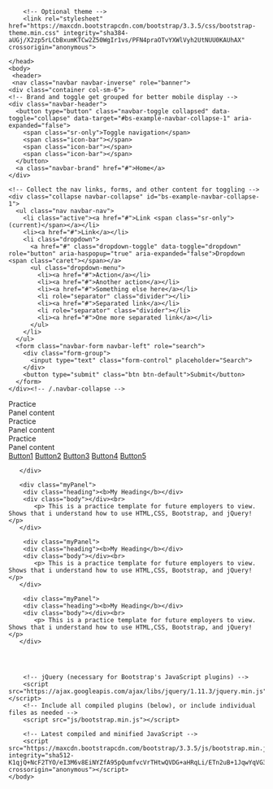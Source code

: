 <!doctype html>
<html>
    <head>
	    <title>Bootstrap Practice</title>
	    <link rel="stylesheet" href="bootstrap.css">
		<!-- Latest compiled and minified CSS -->
        <link rel="stylesheet" href="https://maxcdn.bootstrapcdn.com/bootstrap/3.3.5/css/bootstrap.min.css" integrity="sha512-dTfge/zgoMYpP7QbHy4gWMEGsbsdZeCXz7irItjcC3sPUFtf0kuFbDz/ixG7ArTxmDjLXDmezHubeNikyKGVyQ==" crossorigin="anonymous">

        <!-- Optional theme -->
        <link rel="stylesheet" href="https://maxcdn.bootstrapcdn.com/bootstrap/3.3.5/css/bootstrap-theme.min.css" integrity="sha384-aUGj/X2zp5rLCbBxumKTCw2Z50WgIr1vs/PFN4praOTvYXWlVyh2UtNUU0KAUhAX" crossorigin="anonymous">
		
	</head>	
	<body>
	 <header>
	 <nav class="navbar navbar-inverse" role="banner">
    <div class="container col-sm-6">
    <!-- Brand and toggle get grouped for better mobile display -->
    <div class="navbar-header">
      <button type="button" class="navbar-toggle collapsed" data-toggle="collapse" data-target="#bs-example-navbar-collapse-1" aria-expanded="false">
        <span class="sr-only">Toggle navigation</span>
        <span class="icon-bar"></span>
        <span class="icon-bar"></span>
        <span class="icon-bar"></span>
      </button>
      <a class="navbar-brand" href="#">Home</a>
    </div>

    <!-- Collect the nav links, forms, and other content for toggling -->
    <div class="collapse navbar-collapse" id="bs-example-navbar-collapse-1">
      <ul class="nav navbar-nav">
        <li class="active"><a href="#">Link <span class="sr-only">(current)</span></a></li>
        <li><a href="#">Link</a></li>
        <li class="dropdown">
          <a href="#" class="dropdown-toggle" data-toggle="dropdown" role="button" aria-haspopup="true" aria-expanded="false">Dropdown <span class="caret"></span></a>
          <ul class="dropdown-menu">
            <li><a href="#">Action</a></li>
            <li><a href="#">Another action</a></li>
            <li><a href="#">Something else here</a></li>
            <li role="separator" class="divider"></li>
            <li><a href="#">Separated link</a></li>
            <li role="separator" class="divider"></li>
            <li><a href="#">One more separated link</a></li>
          </ul>
        </li>
      </ul>
      <form class="navbar-form navbar-left" role="search">
        <div class="form-group">
          <input type="text" class="form-control" placeholder="Search">
        </div>
        <button type="submit" class="btn btn-default">Submit</button>
      </form>
    </div><!-- /.navbar-collapse -->
  </div><!-- /.container-fluid -->
</nav>
	 </header>
	  <div class="container">
	   <div class="row">
		  <div class="panel panel-default">
          <div class="panel-heading">Practice</div>
          <div class="panel-body text-primary">
               Panel content
        </div>
      </div>
		  <div class="panel panel-default">
          <div class="panel-heading">Practice</div>
          <div class="panel-body text-success">
                Panel content
        </div>
      </div>
		  <div class="panel panel-default">
          <div class="panel-heading">Practice</div>
          <div class="panel-body text-danger">
                Panel content
        </div>
      </div>
	      <a href="#" class="btn btn-default btn-sm btn-primary">Button1</a>
		  <a href="#" class="btn btn-default btn-sm btn-success">Button2</a>
		  <a href="#" class="btn btn-default btn-sm btn-warning">Button3</a>
		  <a href="#" class="btn btn-default btn-sm btn-danger">Button4</a>
		  <a href="#" class="btn btn-default btn-sm btn-info">Button5</a>
	   
	   </div>  
	   
	   <div class="myPanel">
	    <div class="heading"><b>My Heading</b></div>
		<div class="body"></div><br>
		   <p> This is a practice template for future employers to view. Shows that i understand how to use HTML,CSS, Bootstrap, and jQuery!</p>
	   </div>
	   
	    <div class="myPanel">
	    <div class="heading"><b>My Heading</b></div>
		<div class="body"></div><br>
		   <p> This is a practice template for future employers to view. Shows that i understand how to use HTML,CSS, Bootstrap, and jQuery!</p>
	   </div>
	   
	    <div class="myPanel">
	    <div class="heading"><b>My Heading</b></div>
		<div class="body"></div><br>
		   <p> This is a practice template for future employers to view. Shows that i understand how to use HTML,CSS, Bootstrap, and jQuery!</p>
	   </div>
	   
	   
		 
	
	    <!-- jQuery (necessary for Bootstrap's JavaScript plugins) -->
        <script src="https://ajax.googleapis.com/ajax/libs/jquery/1.11.3/jquery.min.js"></script>
        <!-- Include all compiled plugins (below), or include individual files as needed -->
        <script src="js/bootstrap.min.js"></script>

	    <!-- Latest compiled and minified JavaScript -->
        <script src="https://maxcdn.bootstrapcdn.com/bootstrap/3.3.5/js/bootstrap.min.js" integrity="sha512-K1qjQ+NcF2TYO/eI3M6v8EiNYZfA95pQumfvcVrTHtwQVDG+aHRqLi/ETn2uB+1JqwYqVG3LIvdm9lj6imS/pQ==" crossorigin="anonymous"></script>
	</body>
	
</html>	
